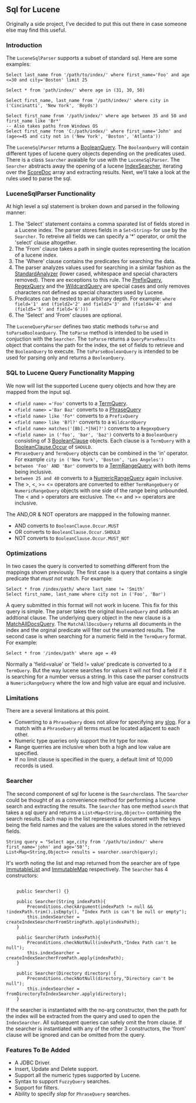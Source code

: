 ## Sql for Lucene ##

Originally a side project, I've decided to put this out there in case someone else
may find this useful.

### Introduction
The `LuceneSqlParser` supports a subset of standard sql.  Here are some examples:

```
Select last_name from '/path/to/index/' where first_name='Foo' and age <=30 and city='Boston' limit 25

Select * from 'path/index/' where age in (31, 30, 50)

Select first_name, last_name from '/path/index/' where city in ('Cincinatti', 'New York', 'Boyds')

Select first_name from '/path/index/' where age between 35 and 50 and first_name like 'Br*'
-- Also takes paths from Windows OS
Select first_name from 'C:/path/index/' where first_name='John' and (age<=45 and city not in ('New York', 'Boston', 'Atlanta'))
```

The `LuceneSqlParser` returns a [BooleanQuery](http://lucene.apache.org/core/5_0_0/core/org/apache/lucene/search/BooleanQuery.html). The `BooleanQuery` will contain different types of lucene query objects depending on the predicates used. There is a class `Searcher` avaiable for use with the `LuceneSqlParser`.  The `Searcher` abstracts away the opening of a lucene [IndexSearcher](http://lucene.apache.org/core/5_0_0/core/org/apache/lucene/search/IndexSearcher.html), iterating over the [ScoreDoc](http://lucene.apache.org/core/5_0_0/core/org/apache/lucene/search/ScoreDoc.html) array and extracting results.    Next, we'll take a look at the rules used to parse the sql.

### LuceneSqlParser Functionality 
At high level a sql statement is broken down and parsed in the following manner:

1.  The 'Select' statement contains a comma sparated list of fields stored in a Lucene index.  The parser stores fields in a `Set<String>` for use by the `Searcher`. To retreive all fields we can specify a '*' operator, or omit the 'select' clause altogether.
2.  The 'From' clause takes a path in single quotes representing the location of a lucene index.
3.  The 'Where' clause contains the predicates for searching the data.
4. The parser analyzes values used for searching in a similar fashion as the [StandardAnalyzer](http://lucene.apache.org/core/5_0_0/analyzers-common/org/apache/lucene/analysis/standard/StandardAnalyzer.html) (lower cased, whitespace and special characters removed).  There are exceptions to this rule.  The [PrefixQuery](http://lucene.apache.org/core/5_0_0/core/org/apache/lucene/search/PrefixQuery.html), [RegexQuery](http://lucene.apache.org/core/5_0_0/core/org/apache/lucene/search/RegexpQuery.html) and the [WildcardQuery](http://lucene.apache.org/core/5_0_0/core/org/apache/lucene/search/WildcardQuery.html) are special cases and only removes characters not defined as special characters used by Lucene.
5. Predicates can be nested to an arbitrary depth. For example:  `where field='1' and (field2='2' and field3='3' and (field4='4' and (field5='5' and field='6')))`
6. The 'Select' and 'From' clauses are optional.

The `LuceneQueryParser` defines two static methods `toParse` and `toParseBooleanQuery`.  The `toParse` method is intended to be used in conjuction with the `Searcher`.  The `toParse` returns a `QueryParseResults` object that contains the path for the index, the set of fields to retrieve and the `BooleanQuery` to execute.  The `toParseBooleanQuery` is intended to be used for parsing only and returns a `BooleanQuery`.

### SQL to Lucene Query Functionality Mapping
We now will list the supported Lucene query objects and how they are mapped from the input sql.

*  `<field name> ='Foo'` converts to a [TermQuery](http://lucene.apache.org/core/5_0_0/core/org/apache/lucene/search/TermQuery.html). 
*  `<field name> ='Bar Baz'` converts to a [PhraseQuery](http://lucene.apache.org/core/5_0_0/core/org/apache/lucene/search/PhraseQuery.html) 
*  `<field name> like 'Fo*'` converts to a `PrefixQuery`
*  `<field name> like 'B?l?'` converts to a `WildcardQuery`
*  `<field name> matches('[Bb].*[hH]?')` converts to a `RegexpQuery`
*  `<field name> in ('foo', 'bar', 'baz')` converts to a `BooleanQuery` consisting of 3 [BooleanClause](http://lucene.apache.org/core/5_0_0/core/org/apache/lucene/search/BooleanClause.html) objects. Each clause is a `TermQuery` with a [BooleanClause.Occur](http://lucene.apache.org/core/5_0_0/core/org/apache/lucene/search/BooleanClause.Occur.html) of `SHOULD`.  
*  `PhraseQuery` and `TermQuery` objects can be combined in the 'in' operator.  For example `city in ('New York', 'Boston', 'Los Angeles')`
*  `between 'Foo' AND 'Bar'` converts to a [TermRangeQuery](http://lucene.apache.org/core/5_0_0/core/org/apache/lucene/search/TermRangeQuery.html) with both items being inclusive.
*  `between 25 and 40` converts to a [NumericRangeQuery](http://lucene.apache.org/core/5_0_0/core/org/apache/lucene/search/NumericRangeQuery.html) again inclusive.
*  The >, <, >= <= operators are converted to either `TermRangeQuery` or `NumericRangeQuery` objects with one side of the range being unbounded.  The < and > operators are exclusive. The <= and >= operators are inclusive.

The AND,OR & NOT operators are mappped in the following manner.

*  AND converts to `BooleanClause.Occur.MUST`
*  OR  converts to `BooleanClause.Occur.SHOULD` 
*  NOT converts to `BooleanClause.Occur.MUST_NOT`

### Optimizations
In two cases the query is converted to something different from the mappings shown previously.  The first case is a query that contains a single predicate that *must not* match.  For example:

```
Select * from /index/path/ where last_name != 'Smith'
Select first_name, last_name where city not in ('Foo', 'Bar')
```
A query submitted in this format will not work in lucene.  This fix for this query is simple.  The parser takes the original `BooleanQuery` and adds an addtional clause.  The underlying query object in the new clause is a [MatchAllDocsQuery](http://lucene.apache.org/core/5_0_0/core/org/apache/lucene/search/MatchAllDocsQuery.html).  The `MatchAllDocsQuery` returns all documents in the index and the orginal predicate will fiter out the unwanted results.  The second case is when searching for a numeric field in the `TermQuery` format.  For example:

```
Select * from '/index/path' where age = 49
```

Normally a 'field=value' or 'field != value' predicate is converted to a `TermQuery`. But the way lucene searches for values it will not find a field if it is searching for a number versus a string.  In this case the parser constructs a `NumericRangeQuery` where the low and high value are equal and inclusive.

### Limitations
There are a several limitations at this point.

*   Converting to a `PhraseQuery` does not allow for specifying any [slop](http://lucene.apache.org/core/4_10_2/core/org/apache/lucene/search/PhraseQuery.html#setSlop\(int\)).  For a match with a `PhraseQuery` all terms must be located adjacent to each other.
*   Numeric type queries only support the Int type for now.
*   Range querries are inclusive when both a high and low value are specified.
*   If no limit clause is specified in the query, a default limit of 10,000 records is used.

### Searcher  

The second component of sql for lucene is the `Searcher`class.  The `Searcher` could be thought of as a convenience method for performing a lucene search and extracting the results.  The `Searcher` has one method `search` that takes a sql query and returns a `List<Map<String,Object>>` containing the search results.  Each map in the list represents a document with the keys being the field names and the values are the values stored in the retrieved fields.  

```
String query = "Select age,city from '/path/to/index/' where first_name='john' and age='50'";
List<Map<String,Object>> results = searcher.search(query);
```
It's worth noting the list and map returned from the searcher are of type [ImmutableList](http://docs.guava-libraries.googlecode.com/git-history/release/javadoc/com/google/common/collect/ImmutableList.html) and [ImmutableMap](http://docs.guava-libraries.googlecode.com/git-history/release/javadoc/com/google/common/collect/ImmutableMap.html) respectively. The `Searcher` has 4 constructors:

```

    public Searcher() {}

    public Searcher(String indexPath){
        Preconditions.checkArgument(indexPath != null && !indexPath.trim().isEmpty(), "Index Path is can't be null or empty");
        this.indexSearcher = createIndexSearcherFromStringPath.apply(indexPath);
    }

    public Searcher(Path indexPath){
        Preconditions.checkNotNull(indexPath,"Index Path can't be null");
        this.indexSearcher = createIndexSearcherFromPath.apply(indexPath);
    }

    public Searcher(Directory directory) {
        Preconditions.checkNotNull(directory,"Directory can't be null");
        this.indexSearcher = fromDirectoryToIndexSearcher.apply(directory);
    }

```
If the searcher is instantiated with the no-arg constructor, then the path for the index will be extracted from the query and used to open the `IndexSearcher`.  All subsequent queries can safely omit the from clause.  If the searcher is instantiated with any of the other 3 constructors, the 'from' clause will be ignored and can be omitted from the query.

### Features To Be Added

*   A JDBC Driver.
*   Insert, Update and Delete support.
*   Support all the numeric types supported by Lucene.
*   Syntax to support `FuzzyQuery` searches.
*   Support for filters.
*   Ability to specify *slop* for `PhraseQuery` searches.
